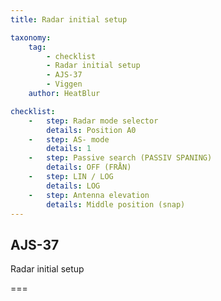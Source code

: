 ```yaml
---
title: Radar initial setup 

taxonomy:
    tag:
        - checklist
        - Radar initial setup 
        - AJS-37
        - Viggen
    author: HeatBlur

checklist:
    -   step: Radar mode selector 
        details: Position A0 
    -   step: AS- mode 
        details: 1 
    -   step: Passive search (PASSIV SPANING) 
        details: OFF (FRÅN) 
    -   step: LIN / LOG 
        details: LOG 
    -   step: Antenna elevation 
        details: Middle position (snap)
---
```


## AJS-37 
Radar initial setup 

===


